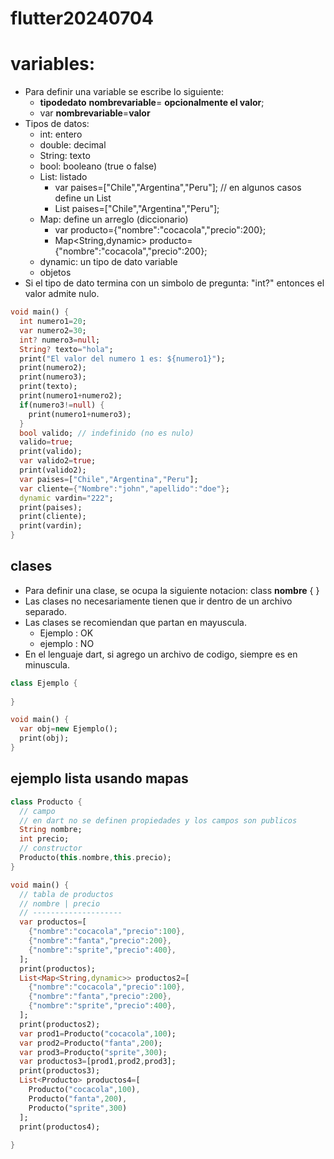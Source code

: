 # flutter20240704

# variables:
* Para definir una variable se escribe lo siguiente:
   * **tipodedato** **nombrevariable**= **opcionalmente el valor**;
   * var **nombrevariable**=**valor**
* Tipos de datos:
   * int: entero
   * double: decimal
   * String: texto
   * bool: booleano (true o false)
   * List: listado
       *  var paises=["Chile","Argentina","Peru"]; // en algunos casos define un List<dynamic>
       *  List<String> paises=["Chile","Argentina","Peru"]; 
   * Map: define un arreglo (diccionario)
       *  var producto={"nombre":"cocacola","precio":200};
       *  Map<String,dynamic> producto={"nombre":"cocacola","precio":200};
   * dynamic: un tipo de dato variable
   * objetos
* Si el tipo de dato termina con un simbolo de pregunta: "int?" entonces el valor admite nulo. 
  

```dart
void main() {
  int numero1=20;
  var numero2=30;
  int? numero3=null;
  String? texto="hola";  
  print("El valor del numero 1 es: ${numero1}");
  print(numero2);
  print(numero3);
  print(texto);
  print(numero1+numero2);
  if(numero3!=null) {
    print(numero1+numero3);
  }
  bool valido; // indefinido (no es nulo)  
  valido=true;
  print(valido);
  var valido2=true;
  print(valido2);
  var paises=["Chile","Argentina","Peru"];
  var cliente={"Nombre":"john","apellido":"doe"};
  dynamic vardin="222";
  print(paises);
  print(cliente);
  print(vardin);  
}
```
## clases
* Para definir una clase, se ocupa la siguiente notacion:  class **nombre** { }
* Las clases no necesariamente tienen que ir dentro de un archivo separado.
* Las clases se recomiendan que partan en mayuscula.
   * Ejemplo : OK
   * ejemplo : NO
* En el lenguaje dart, si agrego un archivo de codigo, siempre es en minuscula.     
```dart
class Ejemplo {
  
}

void main() {
  var obj=new Ejemplo();
  print(obj);
}
```
## ejemplo lista usando mapas

```dart
class Producto {
  // campo
  // en dart no se definen propiedades y los campos son publicos
  String nombre;
  int precio;
  // constructor
  Producto(this.nombre,this.precio);
}

void main() {
  // tabla de productos
  // nombre | precio
  // --------------------
  var productos=[
    {"nombre":"cocacola","precio":100},
    {"nombre":"fanta","precio":200},
    {"nombre":"sprite","precio":400},
  ];
  print(productos);
  List<Map<String,dynamic>> productos2=[
    {"nombre":"cocacola","precio":100},
    {"nombre":"fanta","precio":200},
    {"nombre":"sprite","precio":400},
  ];  
  print(productos2);
  var prod1=Producto("cocacola",100);
  var prod2=Producto("fanta",200);
  var prod3=Producto("sprite",300);
  var productos3=[prod1,prod2,prod3];
  print(productos3);
  List<Producto> productos4=[
    Producto("cocacola",100),
    Producto("fanta",200),
    Producto("sprite",300)
  ];
  print(productos4);
  
}
```

